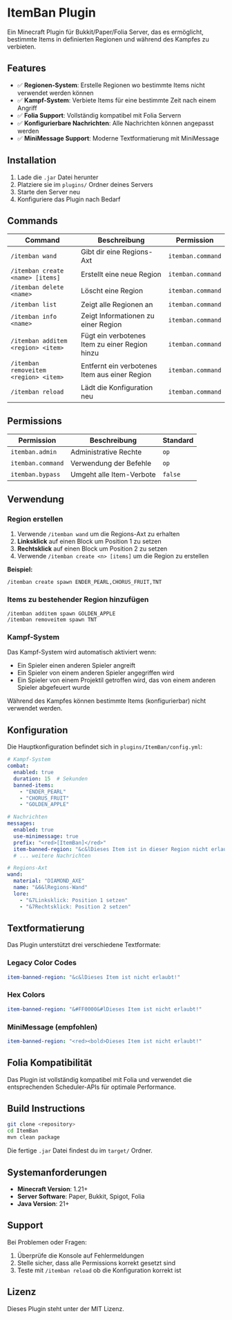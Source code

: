# ItemBan Plugin

Ein Minecraft Plugin für Bukkit/Paper/Folia Server, das es ermöglicht, bestimmte Items in definierten Regionen und während des Kampfes zu verbieten.

## Features

- ✅ **Regionen-System**: Erstelle Regionen wo bestimmte Items nicht verwendet werden können
- ✅ **Kampf-System**: Verbiete Items für eine bestimmte Zeit nach einem Angriff
- ✅ **Folia Support**: Vollständig kompatibel mit Folia Servern
- ✅ **Konfigurierbare Nachrichten**: Alle Nachrichten können angepasst werden
- ✅ **MiniMessage Support**: Moderne Textformatierung mit MiniMessage

## Installation

1. Lade die `.jar` Datei herunter
2. Platziere sie im `plugins/` Ordner deines Servers
3. Starte den Server neu
4. Konfiguriere das Plugin nach Bedarf

## Commands

| Command | Beschreibung | Permission |
|---------|--------------|------------|
| `/itemban wand` | Gibt dir eine Regions-Axt | `itemban.command` |
| `/itemban create <name> [items]` | Erstellt eine neue Region | `itemban.command` |
| `/itemban delete <name>` | Löscht eine Region | `itemban.command` |
| `/itemban list` | Zeigt alle Regionen an | `itemban.command` |
| `/itemban info <name>` | Zeigt Informationen zu einer Region | `itemban.command` |
| `/itemban additem <region> <item>` | Fügt ein verbotenes Item zu einer Region hinzu | `itemban.command` |
| `/itemban removeitem <region> <item>` | Entfernt ein verbotenes Item aus einer Region | `itemban.command` |
| `/itemban reload` | Lädt die Konfiguration neu | `itemban.command` |

## Permissions

| Permission | Beschreibung | Standard |
|------------|--------------|----------|
| `itemban.admin` | Administrative Rechte | `op` |
| `itemban.command` | Verwendung der Befehle | `op` |
| `itemban.bypass` | Umgeht alle Item-Verbote | `false` |

## Verwendung

### Region erstellen

1. Verwende `/itemban wand` um die Regions-Axt zu erhalten
2. **Linksklick** auf einen Block um Position 1 zu setzen
3. **Rechtsklick** auf einen Block um Position 2 zu setzen
4. Verwende `/itemban create <n> [items]` um die Region zu erstellen

**Beispiel:**
```
/itemban create spawn ENDER_PEARL,CHORUS_FRUIT,TNT
```

### Items zu bestehender Region hinzufügen

```
/itemban additem spawn GOLDEN_APPLE
/itemban removeitem spawn TNT
```

### Kampf-System

Das Kampf-System wird automatisch aktiviert wenn:
- Ein Spieler einen anderen Spieler angreift
- Ein Spieler von einem anderen Spieler angegriffen wird
- Ein Spieler von einem Projektil getroffen wird, das von einem anderen Spieler abgefeuert wurde

Während des Kampfes können bestimmte Items (konfigurierbar) nicht verwendet werden.

## Konfiguration

Die Hauptkonfiguration befindet sich in `plugins/ItemBan/config.yml`:

```yaml
# Kampf-System
combat:
  enabled: true
  duration: 15  # Sekunden
  banned-items:
    - "ENDER_PEARL"
    - "CHORUS_FRUIT"
    - "GOLDEN_APPLE"

# Nachrichten
messages:
  enabled: true
  use-minimessage: true
  prefix: "<red>[ItemBan]</red>"
  item-banned-region: "&c&lDieses Item ist in dieser Region nicht erlaubt!"
  # ... weitere Nachrichten

# Regions-Axt
wand:
  material: "DIAMOND_AXE"
  name: "&6&lRegions-Wand"
  lore:
    - "&7Linksklick: Position 1 setzen"
    - "&7Rechtsklick: Position 2 setzen"
```

## Textformatierung

Das Plugin unterstützt drei verschiedene Textformate:

### Legacy Color Codes
```yaml
item-banned-region: "&c&lDieses Item ist nicht erlaubt!"
```

### Hex Colors
```yaml
item-banned-region: "&#FF0000&#lDieses Item ist nicht erlaubt!"
```

### MiniMessage (empfohlen)
```yaml
item-banned-region: "<red><bold>Dieses Item ist nicht erlaubt!"
```

## Folia Kompatibilität

Das Plugin ist vollständig kompatibel mit Folia und verwendet die entsprechenden Scheduler-APIs für optimale Performance.

## Build Instructions

```bash
git clone <repository>
cd ItemBan
mvn clean package
```

Die fertige `.jar` Datei findest du im `target/` Ordner.

## Systemanforderungen

- **Minecraft Version**: 1.21+
- **Server Software**: Paper, Bukkit, Spigot, Folia
- **Java Version**: 21+

## Support

Bei Problemen oder Fragen:
1. Überprüfe die Konsole auf Fehlermeldungen
2. Stelle sicher, dass alle Permissions korrekt gesetzt sind
3. Teste mit `/itemban reload` ob die Konfiguration korrekt ist

## Lizenz

Dieses Plugin steht unter der MIT Lizenz.
